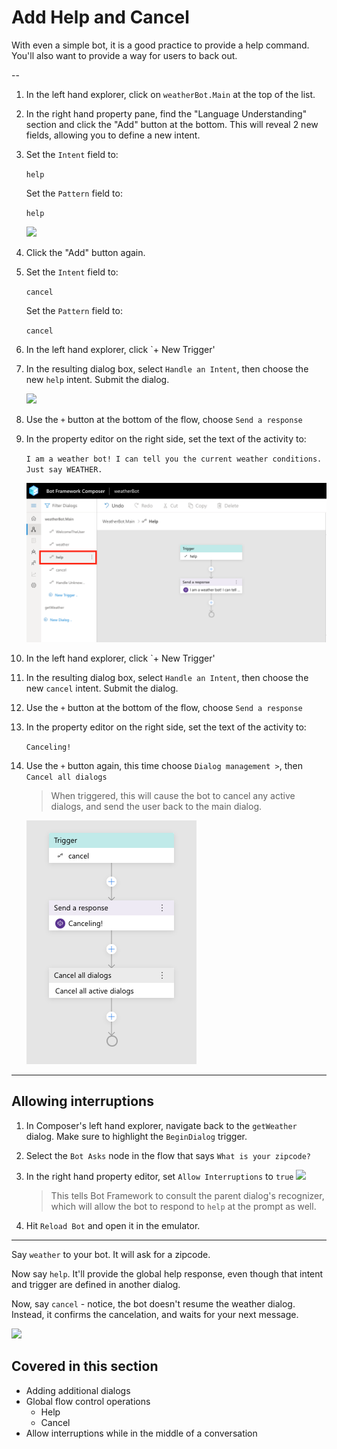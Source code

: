 # Add Help and Cancel

With even a simple bot, it is a good practice to provide a help command. You'll also want to provide a way for users to back out. 

--

1. In the left hand explorer, click on `weatherBot.Main` at the top of the list.
2. In the right hand property pane, find the "Language Understanding" section and click the "Add" button at the bottom. This will reveal 2 new fields, allowing you to define a new intent.
3. Set the `Intent` field to:

      `help`

      Set the `Pattern` field to: 

      `help`

      ![](./assets/04/help-intent.png)

4. Click the "Add" button again.
5. Set the `Intent` field to:

      `cancel`
      
      Set the `Pattern` field to:

      `cancel`

6. In the left hand explorer, click `+ New Trigger'
7. In the resulting dialog box, select `Handle an Intent`, then choose the new `help` intent. Submit the dialog.

     ![](./assets/04/new-trigger.png) 

3. Use the `+` button at the bottom of the flow, choose `Send a response`
4. In the property editor on the right side, set the text of the activity to:

      `I am a weather bot! I can tell you the current weather conditions. Just say WEATHER.`

   ![](./assets/04/help.png)

5. In the left hand explorer, click `+ New Trigger'
6. In the resulting dialog box, select `Handle an Intent`, then choose the new `cancel` intent. Submit the dialog.
7. Use the `+` button at the bottom of the flow, choose `Send a response`
8. In the property editor on the right side, set the text of the activity to:

      `Canceling!`

5. Use the `+` button again, this time choose `Dialog management >`, then `Cancel all dialogs`

      > When triggered, this will cause the bot to cancel any active dialogs, and send the user back to the main dialog.

      ![](./assets/04/cancel-flow.png) 

---

## Allowing interruptions

1. In Composer's left hand explorer, navigate back to the `getWeather` dialog. Make sure to highlight the `BeginDialog` trigger.
2. Select the `Bot Asks` node in the flow that says `What is your zipcode?`
3. In the right hand property editor, set `Allow Interruptions` to `true`
   ![](./assets/04/interrupts.png)

   > This tells Bot Framework to consult the parent dialog's recognizer, which will allow the bot to respond to `help` at the prompt as well.

4. Hit `Reload Bot` and open it in the emulator.

---

Say `weather` to your bot.  It will ask for a zipcode.

Now say `help`. It'll provide the global help response, even though that intent and trigger are defined in another dialog. 

Now, say `cancel` - notice, the bot doesn't resume the weather dialog. Instead, it confirms the cancelation, and waits for your next message.

![](./assets/04/better-help.gif)


## Covered in this section
- Adding additional dialogs
- Global flow control operations
    - Help
    - Cancel
- Allow interruptions while in the middle of a conversation
